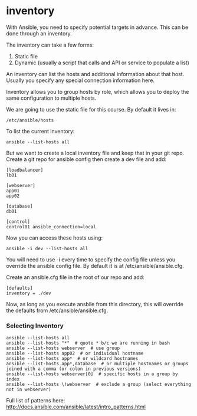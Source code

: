 # inventory

With Ansible, you need to specify potential targets in advance.  This can be done through an inventory.

The inventory can take a few forms:

1.  Static file
2.  Dynamic (usually a script that calls and API or service to populate a list)

An inventory can list the hosts and additional information about that host.  Usually you specify any special connection information here.

Inventory allows you to group hosts by role, which allows you to deploy the same configuration to multiple hosts.

We are going to use the static file for this course.  By default it lives in:

`/etc/ansible/hosts`

To list the current inventory:

`ansible --list-hosts all`

But we want to create a local inventory file and keep that in your git repo.  Create a git repo for ansible config then create a dev file and add:

```
[loadbalancer]
lb01

[webserver]
app01
app02

[database]
db01

[control]
control01 ansible_connection=local
```

Now you can access these hosts using:

`ansible -i dev --list-hosts all`

You will need to use -i every time to specify the config file unless you override the ansible config file.  By default it is at /etc/ansible/ansible.cfg.

Create an ansible.cfg file in the root of our repo and add:

```
[defaults]
inventory = ./dev
```

Now, as long as you execute ansbile from this directory, this will override the defaults from /etc/ansible/ansible.cfg.

### Selecting Inventory

```
ansible --list-hosts all
ansible --list-hosts "*"  # quote * b/c we are running in bash
ansible --list-hosts webserver  # use group
ansible --list-hosts app02  # or individual hostname
ansible --list-hosts app*  # or wildcard hostnames
ansible --list-hosts app*,database  # or multiple hostnames or groups joined with a comma (or colon in previous versions)
ansible --list-hosts webserver[0]  # specific hosts in a group by index
ansible --list-hosts \!webserver  # exclude a group (select everything not in webserver)
```

Full list of patterns here: <http://docs.ansible.com/ansible/latest/intro_patterns.html>
